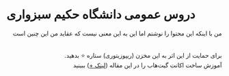 # دروس عمومی دانشگاه حکیم سبزواری

<div dir=rtl>
من با اینکه این محتوا را نوشتم اما این به این معنی نیست که عقاید من این چنین است
<br><br><br>
برای حمایت از این اثر به این مخزن (ریپوزیتوری) ستاره ⭐ بدهید.
<br>
آموزش ساخت اکانت گیت‌هاب را در این مقاله (<a href="https://vrgl.ir/hGsW9">لینک +</a>) ببینید
</div>
